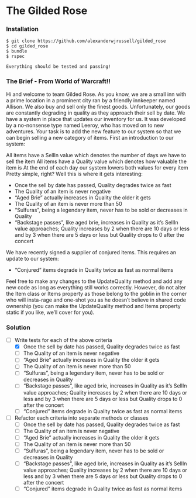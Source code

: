 # The Gilded Rose

### Installation
```
$ git clone https://github.com/alexanderwjrussell/gilded_rose
$ cd gilded_rose
$ bundle
$ rspec

Everything should be tested and passing!
```

### The Brief - From World of Warcraft!!

Hi and welcome to team Gilded Rose. As you know, we are a small inn with a prime location in a prominent city ran by a friendly innkeeper named Allison. We also buy and sell only the finest goods. Unfortunately, our goods are constantly degrading in quality as they approach their sell by date. We have a system in place that updates our inventory for us. It was developed by a no-nonsense type named Leeroy, who has moved on to new adventures. Your task is to add the new feature to our system so that we can begin selling a new category of items. First an introduction to our system:

All items have a SellIn value which denotes the number of days we have to sell the item All items have a Quality value which denotes how valuable the item is At the end of each day our system lowers both values for every item Pretty simple, right? Well this is where it gets interesting:

* Once the sell by date has passed, Quality degrades twice as fast
* The Quality of an item is never negative
* “Aged Brie” actually increases in Quality the older it gets
* The Quality of an item is never more than 50
* “Sulfuras”, being a legendary item, never has to be sold or decreases in Quality
* “Backstage passes”, like aged brie, increases in Quality as it’s SellIn value approaches; Quality increases by 2 when there are 10 days or less and by 3 when there are 5 days or less but Quality drops to 0 after the concert

We have recently signed a supplier of conjured items. This requires an update to our system:

* “Conjured” items degrade in Quality twice as fast as normal items

Feel free to make any changes to the UpdateQuality method and add any new code as long as everything still works correctly. However, do not alter the Item class or Items property as those belong to the goblin in the corner who will insta-rage and one-shot you as he doesn’t believe in shared code ownership (you can make the UpdateQuality method and Items property static if you like, we’ll cover for you).

### Solution
- [ ] Write tests for each of the above criteria
  - [x] Once the sell by date has passed, Quality degrades twice as fast
  - [ ] The Quality of an item is never negative
  - [ ] “Aged Brie” actually increases in Quality the older it gets
  - [ ] The Quality of an item is never more than 50
  - [ ] “Sulfuras”, being a legendary item, never has to be sold or decreases in Quality
  - [ ] “Backstage passes”, like aged brie, increases in Quality as it’s SellIn value approaches; Quality increases by 2 when there are 10 days or less and by 3 when there are 5 days or less but Quality drops to 0 after the concert
  - [ ] “Conjured” items degrade in Quality twice as fast as normal items

- [ ] Refactor each criteria into separate methods or classes
  - [ ] Once the sell by date has passed, Quality degrades twice as fast
  - [ ] The Quality of an item is never negative
  - [ ] “Aged Brie” actually increases in Quality the older it gets
  - [ ] The Quality of an item is never more than 50
  - [ ] “Sulfuras”, being a legendary item, never has to be sold or decreases in Quality
  - [ ] “Backstage passes”, like aged brie, increases in Quality as it’s SellIn value approaches; Quality increases by 2 when there are 10 days or less and by 3 when there are 5 days or less but Quality drops to 0 after the concert
  - [ ] “Conjured” items degrade in Quality twice as fast as normal items
